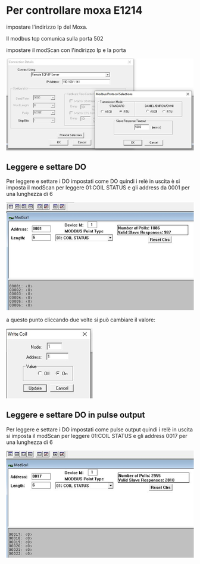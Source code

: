 # Per controllare moxa E1214

impostare l'indirizzo Ip del Moxa.

Il modbus tcp comunica sulla porta 502

impostare il modScan con l'indirizzo Ip e la porta

![abc](img/E1214_1.JPG)

## Leggere e settare DO

Per leggere e settare i DO impostati come DO quindi i relè in uscita è si imposta il modScan per leggere 01:COIL STATUS e gli address da 0001 per una lunghezza di 6

![abc](img/E1214_2.JPG)

a questo punto cliccando due volte si può cambiare il valore:

![abc](img/E1214_3.JPG)

## Leggere e settare DO in pulse output

Per leggere e settare i DO impostati come pulse output quindi i relè in uscita si imposta il modScan per leggere 01:COIL STATUS e gli address 0017 per una lunghezza di 6

![abc](img/E1214_4.JPG)

